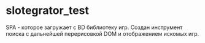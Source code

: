 # slotegrator_test

SPA - которое загружает с BD библиотеку игр. 
Создан инструмент поиска с дальнейшей перерисовкой DOM и отображением искомых игр.  
